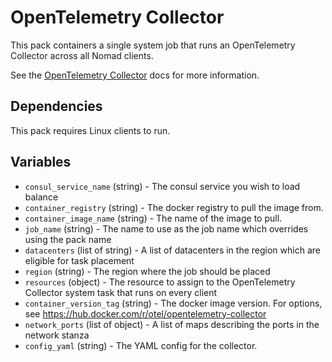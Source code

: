# OpenTelemetry Collector

This pack containers a single system job that runs an OpenTelemetry Collector
across all Nomad clients.

See the [OpenTelemetry Collector](https://opentelemetry.io/docs/collector/) docs
for more information.

## Dependencies

This pack requires Linux clients to run.

## Variables

- `consul_service_name` (string) - The consul service you wish to load balance
- `container_registry` (string) - The docker registry to pull the image from.
- `container_image_name` (string) - The name of the image to pull.
- `job_name` (string) - The name to use as the job name which overrides using the pack name
- `datacenters` (list of string) - A list of datacenters in the region which are eligible for task placement
- `region` (string) - The region where the job should be placed
- `resources` (object) - The resource to assign to the OpenTelemetry Collector system task that runs on every client
- `container_version_tag` (string) - The docker image version. For options, see https://hub.docker.com/r/otel/opentelemetry-collector
- `network_ports` (list of object) - A list of maps describing the ports in the network stanza
- `config_yaml` (string) - The YAML config for the collector.
